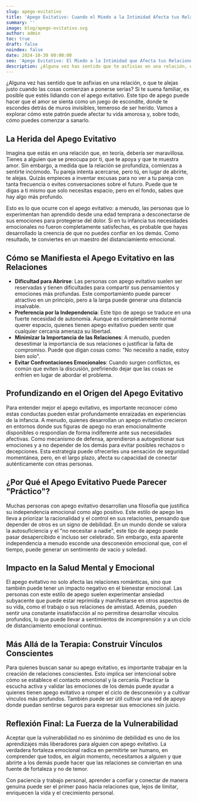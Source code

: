 ```yaml
---
slug: apego-evitativo
title: 'Apego Evitativo: Cuando el Miedo a la Intimidad Afecta tus Relaciones'
summary: ''
image: blog/apego-evitativo.svg
author: admin
toc: true
draft: false
noindex: false
date: 2024-10-30 00:00:00
seo: 'Apego Evitativo: El Miedo a la Intimidad que Afecta tus Relaciones'
description: ¿Alguna vez has sentido que te asfixias en una relación, o que te alejas justo cuando las cosas comienzan a ponerse serias? Si te suena familiar, es…
---
```


¿Alguna vez has sentido que te asfixias en una relación, o que te alejas justo cuando las cosas comienzan a ponerse serias? Si te suena familiar, es posible que estés lidiando con el apego evitativo. Este tipo de apego puede hacer que el amor se sienta como un juego de escondite, donde te escondes detrás de muros invisibles, temeroso de ser herido. Vamos a explorar cómo este patrón puede afectar tu vida amorosa y, sobre todo, cómo puedes comenzar a sanarlo.

## La Herida del Apego Evitativo

Imagina que estás en una relación que, en teoría, debería ser maravillosa. Tienes a alguien que se preocupa por ti, que te apoya y que te muestra amor. Sin embargo, a medida que la relación se profundiza, comienzas a sentirte incómodo. Tu pareja intenta acercarse, pero tú, en lugar de abrirte, te alejas. Quizás empieces a inventar excusas para no ver a tu pareja con tanta frecuencia o evites conversaciones sobre el futuro. Puede que te digas a ti mismo que solo necesitas espacio, pero en el fondo, sabes que hay algo más profundo.

Esto es lo que ocurre con el apego evitativo: a menudo, las personas que lo experimentan han aprendido desde una edad temprana a desconectarse de sus emociones para protegerse del dolor. Si en tu infancia tus necesidades emocionales no fueron completamente satisfechas, es probable que hayas desarrollado la creencia de que no puedes confiar en los demás. Como resultado, te conviertes en un maestro del distanciamiento emocional.

## Cómo se Manifiesta el Apego Evitativo en las Relaciones

- **Dificultad para Abrirse**: Las personas con apego evitativo suelen ser reservadas y tienen dificultades para compartir sus pensamientos y emociones más profundas. Este comportamiento puede parecer atractivo en un principio, pero a la larga puede generar una distancia insalvable.
- **Preferencia por la Independencia**: Este tipo de apego se traduce en una fuerte necesidad de autonomía. Aunque es completamente normal querer espacio, quienes tienen apego evitativo pueden sentir que cualquier cercanía amenaza su libertad.
- **Minimizar la Importancia de las Relaciones**: A menudo, pueden desestimar la importancia de sus relaciones o justificar la falta de compromiso. Puede que digan cosas como: "No necesito a nadie, estoy bien solo".
- **Evitar Confrontaciones Emocionales**: Cuando surgen conflictos, es común que eviten la discusión, prefiriendo dejar que las cosas se enfríen en lugar de abordar el problema.

## Profundizando en el Origen del Apego Evitativo

Para entender mejor el apego evitativo, es importante reconocer cómo estas conductas pueden estar profundamente enraizadas en experiencias de la infancia. A menudo, quienes desarrollan un apego evitativo crecieron en entornos donde sus figuras de apego no eran emocionalmente disponibles o respondían de forma indiferente ante sus necesidades afectivas. Como mecanismo de defensa, aprendieron a autogestionar sus emociones y a no depender de los demás para evitar posibles rechazos o decepciones. Esta estrategia puede ofrecerles una sensación de seguridad momentánea, pero, en el largo plazo, afecta su capacidad de conectar auténticamente con otras personas.

## ¿Por Qué el Apego Evitativo Puede Parecer "Práctico"?

Muchas personas con apego evitativo desarrollan una filosofía que justifica su independencia emocional como algo positivo. Este estilo de apego les lleva a priorizar la racionalidad y el control en sus relaciones, pensando que depender de otros es un signo de debilidad. En un mundo donde se valora la autosuficiencia y el "no necesitar a nadie", este tipo de apego puede pasar desapercibido e incluso ser celebrado. Sin embargo, esta aparente independencia a menudo esconde una desconexión emocional que, con el tiempo, puede generar un sentimiento de vacío y soledad.

## Impacto en la Salud Mental y Emocional

El apego evitativo no solo afecta las relaciones románticas, sino que también puede tener un impacto negativo en el bienestar emocional. Las personas con este estilo de apego suelen experimentar ansiedad subyacente que puede estar reprimida y manifestarse en otros aspectos de su vida, como el trabajo o sus relaciones de amistad. Además, pueden sentir una constante insatisfacción al no permitirse desarrollar vínculos profundos, lo que puede llevar a sentimientos de incomprensión y a un ciclo de distanciamiento emocional continuo.

## Más Allá de la Terapia: Construir Vínculos Conscientes

Para quienes buscan sanar su apego evitativo, es importante trabajar en la creación de relaciones conscientes. Esto implica ser intencional sobre cómo se establece el contacto emocional y la cercanía. Practicar la escucha activa y validar las emociones de los demás puede ayudar a quienes tienen apego evitativo a romper el ciclo de desconexión y a cultivar vínculos más profundos. También puede ser útil cultivar una red de apoyo donde puedan sentirse seguros para expresar sus emociones sin juicio.

## Reflexión Final: La Fuerza de la Vulnerabilidad

Aceptar que la vulnerabilidad no es sinónimo de debilidad es uno de los aprendizajes más liberadores para alguien con apego evitativo. La verdadera fortaleza emocional radica en permitirte ser humano, en comprender que todos, en algún momento, necesitamos a alguien y que abrirte a los demás puede hacer que las relaciones se conviertan en una fuente de fortaleza y no de temor.

Con paciencia y trabajo personal, aprender a confiar y conectar de manera genuina puede ser el primer paso hacia relaciones que, lejos de limitar, enriquecen la vida y el crecimiento personal.
